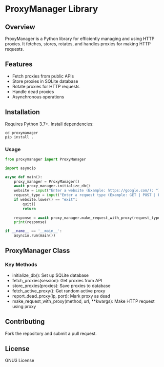 # ProxyManager Library

## Overview
ProxyManager is a Python library for efficiently managing and using HTTP proxies. It fetches, stores, rotates, and handles proxies for making HTTP requests.

## Features
- Fetch proxies from public APIs
- Store proxies in SQLite database
- Rotate proxies for HTTP requests
- Handle dead proxies
- Asynchronous operations

## Installation
Requires Python 3.7+. Install dependencies:
```
cd proxymanager
pip install .
```

### Usage
```python
from proxymanager import ProxyManager

import asyncio

async def main():
    proxy_manager = ProxyManager()
    await proxy_manager.initialize_db()
    website = input("Enter a website (Example: https://google.com/): ")
    request_type = input("Enter a request type (Example: GET | POST | PUT): ")
    if website.lower() == "exit":
        quit()
        return
    
    response = await proxy_manager.make_request_with_proxy(request_type.upper(), website)
    print(response)

if __name__ == '__main__':
    asyncio.run(main())
```

## ProxyManager Class

### Key Methods
- initialize_db(): Set up SQLite database
- fetch_proxies(session): Get proxies from API
- store_proxies(proxies): Save proxies to database
- fetch_active_proxy(): Get random active proxy
- report_dead_proxy(ip, port): Mark proxy as dead
- make_request_with_proxy(method, url, **kwargs): Make HTTP request using proxy

## Contributing
Fork the repository and submit a pull request.

## License
GNU3 License
